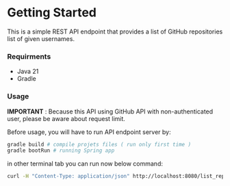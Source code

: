 # Getting Started

This is a simple REST API endpoint that provides a list of GitHub repositories list of given usernames.

### Requirments

* Java 21
* Gradle

### Usage

**IMPORTANT** :
Because this API using GitHub API with non-authenticated user, please be aware about request limit.

Before usage, you will have to run API endpoint server by:

```bash
gradle build # compile projets files ( run only first time )
gradle bootRun # running Spring app
```

in other terminal tab you can run now below command:

```bash
curl -H "Content-Type: application/json" http://localhost:8080/list_repository/przemosk
```
